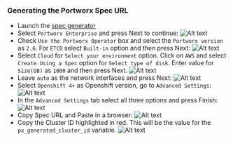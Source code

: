 ### Generating the Portworx Spec URL
* Launch the [spec generator](https://central.portworx.com/specGen/wizard)
* Select `Portworx Enterprise` and press Next to continue:
![Alt text](images/essential-enterprise.png)
* Check `Use the Portworx Operator` box and select the `Portworx version` as `2.6`. For `ETCD` select `Built-in` option and then press Next:
![Alt text](images/portworx-version.png)
* Select `Cloud` for `Select your environment` option. Click on `AWS` and select `Create Using a Spec` option for `Select type of disk`.
Enter value for `Size(GB)` as `1000` and then press Next. 
![Alt text](images/cloud-platform.png)
* Leave `auto` as the network interfaces and press Next:
![Alt text](images/network-interface.png)
* Select `Openshift 4+` as Openshift version, go to `Advanced Settings`:
![Alt text](images/openshift-version.png)
* In the `Advanced Settings` tab select all three options and press Finish:
![Alt text](images/Advanced_settings.png)
* Copy Spec URL and Paste in a browser:
![Alt text](images/spec-url.png)
* Copy the Cluster ID highlighted in red. This will be the value for the `px_generated_cluster_id` variable.
![Alt text](images/cluster-id.png)